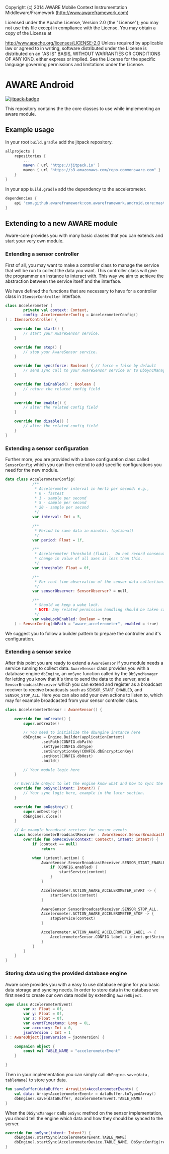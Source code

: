 Copyright (c) 2014 AWARE Mobile Context Instrumentation Middleware/Framework (http://www.awareframework.com)

Licensed under the Apache License, Version 2.0 (the "License"); you may not use this file except in compliance with the License. You may obtain a copy of the License at

http://www.apache.org/licenses/LICENSE-2.0
Unless required by applicable law or agreed to in writing, software distributed under the License is distributed on an "AS IS" BASIS, WITHOUT WARRANTIES OR CONDITIONS OF ANY KIND, either express or implied. See the License for the specific language governing permissions and limitations under the License.

# AWARE Android

[![jitpack-badge](https://jitpack.io/v/awareframework/com.aware.android.core.svg)](https://jitpack.io/#awareframework/com.aware.android.core)

This repository contains the the core classes to use while implementing an aware module.

## Example usage

In your root `build.gradle` add the jitpack repository.

```gradle
allprojects {
    repositories {
        ...
        maven { url 'https://jitpack.io' }
        maven { url "https://s3.amazonaws.com/repo.commonsware.com" }
    }
}
```

In your app `build.gradle` add the dependency to the accelerometer.

```gradle
dependencies {
    api 'com.github.awareframework:com.awareframework.android.core:master-SNAPSHOT'
}
```

## Extending to a new AWARE module

Aware-core provides you with many basic classes that you can extends and start your very own module.

### Extending a sensor controller

First of all, you may want to make a controller class to manage the service that will be run to
collect the data you want. This controller class will give the programmer an instance to interact
with. This way we aim to achieve the abstraction between the service itself and the interface.

We have defined the functions that are necessary to have for a controller class in `ISensorController` interface.

```kotlin
class Accelerometer (
        private val context: Context,
        config: AccelerometerConfig = AccelerometerConfig()
) : ISensorController {

    override fun start() {
        // start your AwareSensor service.
    }

    override fun stop() {
        // stop your AwareSensor service.
    }

    override fun sync(force: Boolean) { // force = false by default
        // send sync call to your AwareSensor service or to DbSyncManager directly.
    }

    override fun isEnabled() : Boolean {
        // return the related config field
    }

    override fun enable() {
        // alter the related config field
    }

    override fun disable() {
        // alter the related config field
    }
}
```

### Extending a sensor configuration

Further more, you are provided with a base configuration class called `SensorConfig` which you can then extend to add specific configurations you need for the new module.

```kotlin
data class AccelerometerConfig(
            /**
             * Accelerometer interval in hertz per second: e.g.,
             * 0 - fastest
             * 1 - sample per second
             * 5 - sample per second
             * 20 - sample per second
             */
            var interval: Int = 5,

            /**
             * Period to save data in minutes. (optional)
             */
            var period: Float = 1f,

            /**
             * Accelerometer threshold (float).  Do not record consecutive points if
             * change in value of all axes is less than this.
             */
            var threshold: Float = 0f,

            /**
             * For real-time observation of the sensor data collection.
             */
            var sensorObserver: SensorObserver? = null,

            /**
             * Should we keep a wake lock.
             * NOTE: Any related permission handling should be taken care of beforehand.
             */
            var wakeLockEnabled: Boolean = true
    ) : SensorConfig(dbPath = "aware_accelerometer", enabled = true)
```

We suggest you to follow a builder pattern to prepare the controller and it's configuration.

### Extending a sensor sevice

After this point you are ready to extend a `AwareSensor` if you module needs a service running to collect data. `AwareSensor` class provides you with a database engine `dbEngine`, an `onSync`
function called by the `DbSyncManager` for letting you know that it's time to send the data to the server, and a `SensorBroadcastReceiver` which you can extend and register as a broadcast receiver to
receive broadcasts such as `SENSOR_START_ENABLED`, and `SENSOR_STOP_ALL`. Here you can also add your
own actions to listen to, which may for example broadcasted from your sensor controller class.

```kotlin
class AccelerometerSensor : AwareSensor() {

    override fun onCreate() {
        super.onCreate()

        // You need to initialize the dbEngine instance here
        dbEngine = Engine.Builder(applicationContext)
                .setPath(CONFIG.dbPath)
                .setType(CONFIG.dbType)
                .setEncryptionKey(CONFIG.dbEncryptionKey)
                .setHost(CONFIG.dbHost)
                .build()

        // Your module logic here
    }

    // Override onSync to let the engine know what and how to sync the data to the server.
    override fun onSync(intent: Intent?) {
        // Your sync logic here, example in the later section.
    }

    override fun onDestroy() {
        super.onDestroy()
        dbEngine?.close()
    }

    // An example broadcast receiver for sensor events
    class AccelerometerBroadcastReceiver : AwareSensor.SensorBroadcastReceiver() {
        override fun onReceive(context: Context?, intent: Intent?) {
            if (context == null)
                return

            when (intent?.action) {
                AwareSensor.SensorBroadcastReceiver.SENSOR_START_ENABLED -> {
                    if (CONFIG.enabled) {
                        startService(context)
                    }
                }

                Accelerometer.ACTION_AWARE_ACCELEROMETER_START -> {
                    startService(context)
                }

                AwareSensor.SensorBroadcastReceiver.SENSOR_STOP_ALL,
                Accelerometer.ACTION_AWARE_ACCELEROMETER_STOP -> {
                    stopService(context)
                }

                Accelerometer.ACTION_AWARE_ACCELEROMETER_LABEL -> {
                    AccelerometerSensor.CONFIG.label = intent.getStringExtra(Accelerometer.ACTION_AWARE_ACCELEROMETER_LABEL)
                }
            }
        }
    }
}
```

### Storing data using the provided database engine

Aware core provides you with a easy to use database engine for you basic data storage
and syncing needs. In order to store data in the database we first need to create our
own data model by extending `AwareObject`.

```kotlin
open class AccelerometerEvent(
        var x: Float = 0f,
        var y: Float = 0f,
        var z: Float = 0f,
        var eventTimestamp: Long = 0L,
        var accuracy: Int = 0,
        jsonVersion : Int = 1
) : AwareObject(jsonVersion = jsonVersion) {

    companion object {
        const val TABLE_NAME = "accelerometerEvent"
    }

}
```

Then in your implementation you can simply call `dbEngine.save(data, tableName)`
to store your data.

```kotlin
fun saveBuffer(dataBuffer: ArrayList<AccelerometerEvent>) {
    val data: Array<AccelerometerEvent> = dataBuffer.toTypedArray()
    dbEngine?.save(dataBuffer, AccelerometerEvent.TABLE_NAME)
}
``` 

When the `DbSyncManager` calls `onSync` method on the sensor implementation, you
should tell the engine which data and how they should be synced to the server.

```kotlin
override fun onSync(intent: Intent?) {
    dbEngine?.startSync(AccelerometerEvent.TABLE_NAME)
    dbEngine?.startSync(AccelerometerDevice.TABLE_NAME, DbSyncConfig(removeAfterSync = false))
}
```
